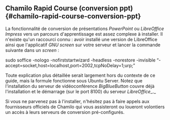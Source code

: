 ## Chamilo Rapid Course (conversion ppt) {#chamilo-rapid-course-conversion-ppt}

La fonctionnalité de conversion de présentations _PowerPoint_ ou _LibreOffice_ _Impress_ vers un parcours d&#039;apprentissage est assez complexe à installer. Il n&#039;existe qu&#039;un raccourci connu : avoir installé une version de LibreOffice ainsi que l&#039;applicatif _GNU_ _screen_ sur votre serveur et lancer la commande suivante dans un _screen_ :

sudo soffice -nologo -nofirststartwizard -headless -norestore -invisible “-accept=socket,host=localhost,port=2002,tcpNoDelay=1;urp;”

Toute explication plus détaillée serait largement hors du contexte de ce guide, mais la formule fonctionne sous Ubuntu Server. Notez que l&#039;installation du serveur de vidéoconférence _BigBlueButton_ couvre déjà l&#039;installation et le démarrage (sur le port 8100) du serveur _LibreOffice__._

Si vous ne parvenez pas à l&#039;installer, n&#039;hésitez pas à faire appels aux fournisseurs officiels de Chamilo qui vous assisteront ou loueront volontiers un accès à leurs serveurs de conversion pré-configurés.